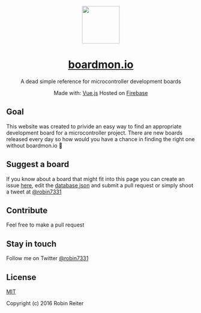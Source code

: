 <p align="center"><a href="http://boardmon.io" target="_blank"><img width="100" src="https://project-4436638504724371504.firebaseapp.com/img/Logo@2x.png"></a></p>

<h1 align="center"><a href="http://boardmon.io">boardmon.io</a></h1>
<p align="center">A dead simple reference for microcontroller development boards</p>

<p align="center">Made with: <a href="http://vuejs.org/">Vue.js</a> Hosted on <a href="https://firebase.google.com/">Firebase</a> </p>

## Goal
This website was created to privide an easy way to find an appropriate development board for a microcontroller project. There are new boards released every day so how would you have a chance in finding the right one without boardmon.io 🙊


## Suggest a board
If you know about a board that might fit into this page you can create an issue [here](https://github.com/robin7331/boardmon/issues), edit the [database json](https://github.com/robin7331/boardmon/blob/master/firebase_db.json) and submit a pull request or simply shoot a tweet at [@robin7331](http://www.twitter.com/robin7331)

## Contribute
Feel free to make a pull request

## Stay in touch
Follow me on Twitter [@robin7331](http://www.twitter.com/robin7331)

## License

[MIT](http://opensource.org/licenses/MIT)

Copyright (c) 2016 Robin Reiter
